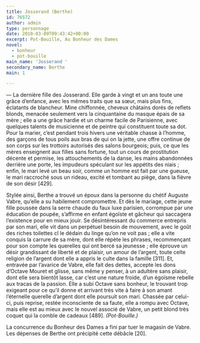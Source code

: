 ```yaml
---
title: Josserand (Berthe)
id: 76572
author: admin
type: personnage
date: 2010-03-09T09:43:42+00:00
excerpt: Pot-Bouille, Au Bonheur des Dames
novel:
  - bonheur
  - pot-bouille
main_name: 'Josserand '
secondary_name: Berthe
main: 1

---
```

— La dernière fille des Josserand. Elle garde à vingt et un ans toute une grâce d&rsquo;enfance, avec les mêmes traits que sa sœur, mais plus fins, éclatants de blancheur. Mine chiffonnée, cheveux châtains dorés de reflets blonds, menacée seulement vers la cinquantaine du masque épais de sa mère ; elle a une grâce hardie et un charme facile de Parisienne, avec quelques talents de musicienne et de peintre qui constituent toute sa dot. Pour la marier, c&rsquo;est pendant trois hivers une véritable chasse à l&rsquo;homme, des garçons de tous poils aux bras de qui on la jette, une offre continue de son corps sur les trottoirs autorisés des salons bourgeois; puis, ce que les mères enseignent aux filles sans fortune, tout un cours de prostitution décente et permise, les attouchements de la danse, les mains abandonnées derrière une porte, les impudeurs spéculant sur les appétits des niais ; enfin, le mari levé un beau soir, comme un homme est fait par une gueuse, le mari raccroché sous un rideau, excité et tombant au piège, dans la fièvre de son désir [429].

Stylée ainsi, Berthe a trouvé un époux dans la personne du chétif Auguste Vabre, qu&rsquo;elle a su habilement compromettre. Et dès le mariage, cette jeune fille poussée dans la serre chaude du faux luxe parisien, corrompue par une éducation de poupée, s&rsquo;affirme en enfant égoïste et gâcheur qui saccagera l&rsquo;existence pour en mieux jouir. Se désintéressant du commerce entrepris par son mari, elle vit dans un perpétuel besoin de mouvement, avec le goût des riches toilettes cl le dédain du linge qu&rsquo;on ne voit pas ; elle a vite conquis la carrure de sa mère, dont elle répète les phrases, recommençant pour son compte les querelles qui ont bercé sa jeunesse ; elle éprouve un désir grandissant de liberté et de plaisir, un amour de l&rsquo;argent, toute celte religion de l&rsquo;argent dont elle a appris le culte dans la famille [311]. Et, entravée par l&rsquo;avarice de Vabre, elle fait des dettes, accepte les dons d&rsquo;Octave Mouret et glisse, sans même y penser, à un adultère sans plaisir, dont elle sera bientôt lasse, car c&rsquo;est une nature froide, d&rsquo;un égoïsme rebelle aux tracas de la passion. Elle a subi Octave sans bonheur, le trouvant trop exigeant pour ce qu&rsquo;il donne et arrivant très vite à faire à son amant l&rsquo;éternelle querelle d&rsquo;argent dont elle poursuit son mari. Chassée par celui-ci, puis reprise, restée inconsciente de sa faute, elle a rompu avec Octave, mais elle est au mieux avec le nouvel associé de Vabre, un petit blond très coquet qui la comble de cadeaux [489]. _(Pot-Bouille.)_

La concurrence du Bonheur des Dames a fini par tuer le magasin de Vabre. Les dépenses de Berthe ont précipité cette débâcle [20]. 